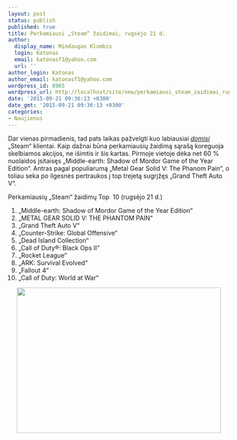 ```yaml
---
layout: post
status: publish
published: true
title: Perkamiausi „Steam“ žaidimai, rugsėjo 21 d.
author:
  display_name: Mindaugas Klumbis
  login: Katonas
  email: katonasf1@yahoo.com
  url: ''
author_login: Katonas
author_email: katonasf1@yahoo.com
wordpress_id: 8965
wordpress_url: http://localhost/site/new/perkamiausi_steam_zaidimai_rugsejo_21_d/
date: '2015-09-21 09:36:13 +0300'
date_gmt: '2015-09-21 09:36:13 +0300'
categories:
- Naujienos
---
```

<p>
	Dar vienas pirmadienis, tad pats laikas pažvelgti kuo labiausiai <em><a href="http://store.steampowered.com/search/?filter=topsellers">domisi</a></em> &bdquo;Steam&ldquo; klientai. Kaip dažnai būna perkamiausių žaidimą sąra&scaron;ą koreguoja skelbiamos akcijos, ne i&scaron;imtis ir &scaron;is kartas. Pirmoje vietoje dėka net 60 % nuolaidos įsitaisęs &bdquo;Middle-earth: Shadow of Mordor Game of the Year Edition&ldquo;. Antras pagal populiarumą &bdquo;Metal Gear Solid V: The Phanom Pain&ldquo;, o toliau seka po ilgesnės pertraukos į top trejetą sugrįžęs &bdquo;Grand Theft Auto V&ldquo;.</p>
<p>
	Perkamiausių &bdquo;Steam&ldquo; žaidimų Top &nbsp;10 (rugsėjo 21 d.)</p>
<ol>
<li>
		&bdquo;Middle-earth: Shadow of Mordor Game of the Year Edition&ldquo;</li>
<li>
		&bdquo;METAL GEAR SOLID V: THE PHANTOM PAIN&ldquo;</li>
<li>
		&bdquo;Grand Theft Auto V&ldquo;</li>
<li>
		&bdquo;Counter-Strike: Global Offensive&ldquo;</li>
<li>
		&bdquo;Dead Island Collection&ldquo;</li>
<li>
		&bdquo;Call of Duty&reg;: Black Ops II&ldquo;</li>
<li>
		&bdquo;Rocket League&ldquo;</li>
<li>
		&bdquo;ARK: Survival Evolved&ldquo;</li>
<li>
		&bdquo;Fallout 4&ldquo;</li>
<li>
		&bdquo;Call of Duty: World at War&ldquo;</li>
</ol>
<p style="text-align: center;">
	<a href="http://store.steampowered.com/search/?filter=topsellers"><img alt="" src="http://technews.lt/userfiles/steam 0921.PNG" style="width: 464px; height: 331px;" /></a></p>
